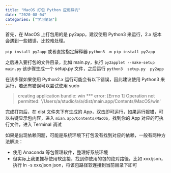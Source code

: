 ```yaml
---
title: "MacOS 打包 Python 应用踩坑"
date: "2020-08-04"
categories: ["学习笔记"]
---
```


首先，在 MacOS 上打包用的是 py2app，建议使用 Python3 来运行，2.x 版本会遇到一些错误，比较难处理。

`pip install py2app` 
或者直接指定解释器
`python3 -m pip install py2app`

之后进入要打包的文件目录，比如 main.py，执行
`py2applet --make-setup main.py`
该步骤生成一个 setup.py 文件，之后运行
`python3  setup.py  py2app`

在该步骤如果使用 Python2.x 运行可能会有以下错误，因此建议使用 Python3 来运行，若还有错误可以尝试使用 sudo

> creating application bundle: win *** error: [Errno 1] Operation not permitted:   '/Users/a/studio/a/a/dist/main.app/Contents/MacOS/win'

完成打包后，在 dist 文件夹下有生成的 App，双击即可运行，如果运行报错，可以右键显示包内容，进入 `mian.app/Contents/MacOS`，找到你的 App 对应的可执行文件，进入 Terminal 调试

如果是出现依赖问题，可能是系统环境下打包没有找到对应的依赖，一般有两种方法解决：

- 使用 Anaconda 等包管理软件，整理好系统环境
- 但实际上我更推荐使用软连接，找到你使用的包的绝对路径，比如 xxx/json，执行 ln -s xxx/json json，将该包路径软连接到当前目录下即可 



